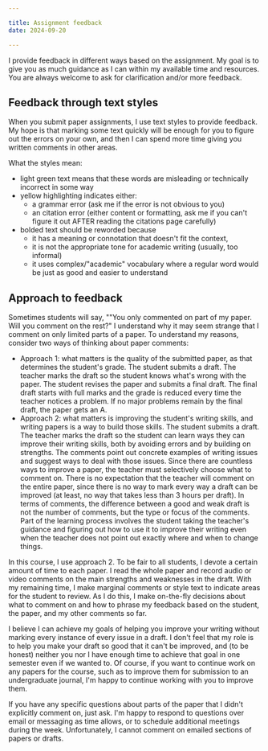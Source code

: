 ```yaml
---

title: Assignment feedback
date: 2024-09-20

---
```


I provide feedback in different ways based on the assignment. My goal is to give you as much guidance as I can within my available time and resources. You are always welcome to ask for clarification and/or more feedback.

## Feedback through text styles

When you submit paper assignments, I use text styles to provide feedback. My hope is that marking some text quickly will be enough for you to figure out the errors on your own, and then I can spend more time giving you written comments in other areas.

What the styles mean:

- light green text means that these words are misleading or technically incorrect in some way
- yellow highlighting indicates either:
	- a grammar error (ask me if the error is not obvious to you)
	- an citation error (either content or formatting, ask me if you can't figure it out AFTER reading the citations page carefully)
- bolded text should be reworded because
	- it has a meaning or connotation that doesn't fit the context,
	- it is not the appropriate tone for academic writing (usually, too informal)
	- it uses complex/"academic" vocabulary where a regular word would be just as good and easier to understand

<!-- explain how to remove these styles and remove comments before submitting final  -->

## Approach to feedback

Sometimes students will say, ""You only commented on part of my paper. Will you comment on the rest?" I understand why it may seem strange that I comment on only limited parts of a paper. To understand my reasons, consider two ways of thinking about paper comments:

- Approach 1: what matters is the quality of the submitted paper, as that determines the student's grade. The student submits a draft. The teacher marks the draft so the student knows what's wrong with the paper. The student revises the paper and submits a final draft. The final draft starts with full marks and the grade is reduced every time the teacher notices a problem. If no major problems remain by the final draft, the paper gets an A.
- Approach 2: what matters is improving the student's writing skills, and writing papers is a way to build those skills. The student submits a draft. The teacher marks the draft so the student can learn ways they can improve their writing skills, both by avoiding errors and by building on strengths. The comments point out concrete examples of writing issues and suggest ways to deal with those issues. Since there are countless ways to improve a paper, the teacher must selectively choose what to comment on. There is no expectation that the teacher will comment on the entire paper, since there is no way to mark every way a draft can be improved (at least, no way that takes less than 3 hours per draft). In terms of comments, the difference between a good and weak draft is not the number of comments, but the type or focus of the comments. Part of the learning process involves the student taking the teacher's guidance and figuring out how to use it to improve their writing even when the teacher does not point out exactly where and when to change things.

In this course, I use approach 2. To be fair to all students, I devote a certain amount of time to each paper. I read the whole paper and record audio or video comments on the main strengths and weaknesses in the draft. With my remaining time, I make marginal comments or style text to indicate areas for the student to review. As I do this, I make on-the-fly decisions about what to comment on and how to phrase my feedback based on the student, the paper, and my other comments so far.

I believe I can achieve my goals of helping you improve your writing without marking every instance of every issue in a draft. I don't feel that my role is to help you make your draft so good that it can't be improved, and (to be honest) neither you nor I have enough time to achieve that goal in one semester even if we wanted to. Of course, if you want to continue work on any papers for the course, such as to improve them for submission to an undergraduate journal, I'm happy to continue working with you to improve them.

If you have any specific questions about parts of the paper that I didn't explicitly comment on, just ask. I'm happy to respond to questions over email or messaging as time allows, or to schedule additional meetings during the week. Unfortunately, I cannot comment on emailed sections of papers or drafts.

<!-- add nutshell link about why I can't comment on emailed sections  -->
<!-- frome email to Mun Hou: Based on your email, I think I didn't communicate the distinction the way I intended. I'm trying to make a distinction between writing where the feedback process is focused on creating an high-quality output (the paper) vs writing where the feedback process is focused on improving writing skills (and the paper is just a means to that end). The former makes sense in a publishing context, where it's important that the entire piece be up to standard, and thus it would be poor practice for an editor to only edit ½ of the piece. And, in most publishing contexts, any piece of writing going through the editing process is good enough at the start that it's realistic to provide feedback on the whole piece.

But in a course, the paper is an artificial construct designed to help students learn skills, so 1) it's not actually important to make sure the whole paper meets a high standard, except in the sense that it affects the student's grade, and 2) the drafts are not strong enough that, in the time limits of the semester, one can realistically make enough comments to get most papers to a version that meets a high standard of writing. -->
